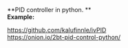 **PID controller in python. ** \
**Example:**

https://github.com/kalufinnle/ivPID \
https://onion.io/2bt-pid-control-python/
